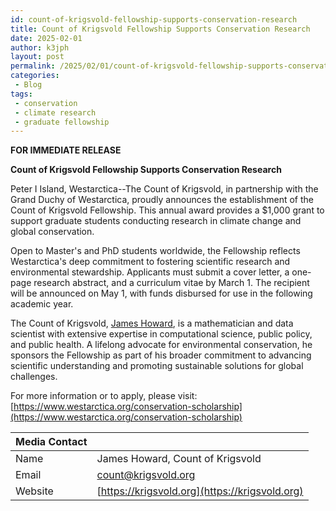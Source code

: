 ```yaml
---
id: count-of-krigsvold-fellowship-supports-conservation-research
title: Count of Krigsvold Fellowship Supports Conservation Research
date: 2025-02-01
author: k3jph
layout: post
permalink: /2025/02/01/count-of-krigsvold-fellowship-supports-conservation-research
categories:
 - Blog 
tags:
 - conservation
 - climate research
 - graduate fellowship
---
```


**FOR IMMEDIATE RELEASE**

**Count of Krigsvold Fellowship Supports Conservation Research**

Peter I Island, Westarctica--The Count of Krigsvold, in partnership with the
Grand Duchy of Westarctica, proudly announces the establishment of the Count of
Krigsvold Fellowship. This annual award provides a \$1,000 grant to support
graduate students conducting research in climate change and global conservation.

Open to Master's and PhD students worldwide, the Fellowship reflects
Westarctica's deep commitment to fostering scientific research and environmental
stewardship. Applicants must submit a cover letter, a one-page research
abstract, and a curriculum vitae by March 1. The recipient will be announced on
May 1, with funds disbursed for use in the following academic year.

The Count of Krigsvold, [James Howard](https://jameshoward.us), is a
mathematician and data scientist with extensive expertise in computational
science, public policy, and public health.  A lifelong advocate for
environmental conservation, he sponsors the Fellowship as part of his broader
commitment to advancing scientific understanding and promoting sustainable
solutions for global challenges.

For more information or to apply, please visit:
[https://www.westarctica.org/conservation-scholarship](https://www.westarctica.org/conservation-scholarship)

| **Media Contact** |                                                |
|:------------------|:-----------------------------------------------|
| Name              | James Howard, Count of Krigsvold               |
| Email             | count@krigsvold.org                            |
| Website           | [https://krigsvold.org](https://krigsvold.org) |



